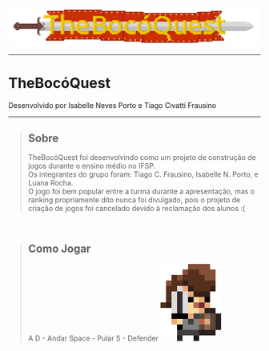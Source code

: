 <center>
	<img src="images/Logo.png" width=1058 alt="TheBocoQuest Logo"/>
</center>

---

# TheBocóQuest
Desenvolvido por Isabelle Neves Porto e Tiago Civatti Frausino

---

> ## Sobre
> TheBocóQuest foi desenvolvindo como um projeto de construção de jogos durante o ensino médio no IFSP.  
> Os integrantes do grupo foram: Tiago C. Frausino, Isabelle N. Porto, e Luana Rocha.  
> O jogo foi bem popular entre a turma durante a apresentação, mas o ranking propriamente dito nunca foi divulgado, pois o projeto de criação de jogos foi cancelado devido à reclamação dos alunos :(

<br>

> ## Como Jogar
> A D - Andar
> Space - Pular
> S - Defender
> <img src="images/player.png" width=121 alt="Hero">

